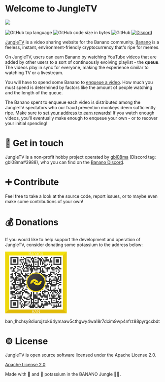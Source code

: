 # Welcome to JungleTV

![](https://jungletv.live/assets/brand/logo.svg)

![GitHub top language](https://img.shields.io/github/languages/top/tnyim/jungletv?style=plastic)
![GitHub code size in bytes](https://img.shields.io/github/languages/code-size/tnyim/jungletv?style=plastic)
![GitHub](https://img.shields.io/github/license/tnyim/jungletv?style=plastic)
[![Discord](https://img.shields.io/badge/discord-join%20chat-orange.svg)](https://chat.banano.cc/)

[JungleTV](https://jungletv.live/) is a video sharing website for the Banano community. [Banano](https://banano.cc/) is a feeless, instant, environment-friendly cryptocurrency that's ripe for memes.

On JungleTV, users can earn Banano by watching YouTube videos that are added by other users to a sort of continuously evolving playlist - the **queue**. The videos play in sync for everyone, making the experience similar to watching TV or a livestream.

You will have to spend some Banano to [enqueue a video](https://jungletv.live/enqueue). How much you must spend is determined by factors like the amount of people watching and the length of the queue.

The Banano spent to enqueue each video is distributed among the JungleTV spectators who our fraud prevention monkeys deem sufficiently ripe. Make sure to [set your address to earn rewards](https://jungletv.live/rewards/address)! If you watch enough videos, you'll eventually make enough to enqueue your own - or to recover your initial spending!

# :speech_balloon: Get in touch
JungleTV is a non-profit hobby project operated by [gbl08ma](https://twitter.com/gbl08ma/) (Discord tag: gbl08ma#3988), who you can find on the [Banano Discord](https://chat.banano.cc/).

# :heavy_plus_sign: Contribute
Feel free to take a look at the source code, report issues, or to maybe even make some contributions of your own!

# :moneybag: Donations
If you would like to help support the development and operation of JungleTV, consider donating some potassium to the address below:

<img src="https://github.com/tnyim/jungletv/raw/master/docs/assets/donation_qr.png" width="200">

ban_1hchsy8diurojzok64ymaaw5cthgwy4wa18r7dcim9wp4nfrz88pyrgcxbdt


# :copyright: License

JungleTV is open source software licensed under the Apache License 2.0. 

[Apache License 2.0](https://opensource.org/licenses/Apache-2.0)

Made with :yellow_heart: and :banana: potassium in the BANANO Jungle :monkey::monkey:.

